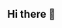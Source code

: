 ## Hi there 👋

<!--
**daveoops3/Daveoops3** is a ✨ _special_ ✨ repository because its `README.md` (this file) appears on your GitHub profile.

Here are some ideas to get you started:

- 🔭 I’m currently working on Lab assignments
- 🌱 I’m currently learning Systems
- 👯 I’m looking to collaborate on group projects
- 🤔 I’m looking for help with Homework
- 💬 Ask me about economics and how bond rates are important to the economy and debt
- 📫 How to reach me: email davefcornell@gmail.com
- 😄 Pronouns: him
- ⚡ Fun fact: I like to play video games
-->
